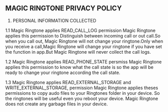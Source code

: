 ## MAGIC RINGTONE PRIVACY POLICY
1. PERSONAL INFORMATION COLLECTED

1.1  Magic Ringtone applies READ_CALL_LOG permission
Magic Ringtone applies this permission to Distinguish between incoming call or out call.So when you call out, Magic Ringtone will not change your ringtone.Only  when you receive a call,Magic Ringtone will change your ringtone if you have set the function in app.But Magic Ringtone will never collect the call logs.

1.2 Magic Ringtone applies READ_PHONE_STATE persmiss
Magic Ringtone applies this permission to know what the call state is so the app will be ready to change your ringtone according the call state.

1.3  Magic Ringtone applies READ_EXTERNAL_STORAGE and WRITE_EXTERNAL_STORAGE, permission
Magic Ringtone applies theses permissions to copy audo files to your Ringtones folder in your device. So the ringtones will be useful even you reboot your device.
Magic Ringtone does not create any garbage files in your device.

